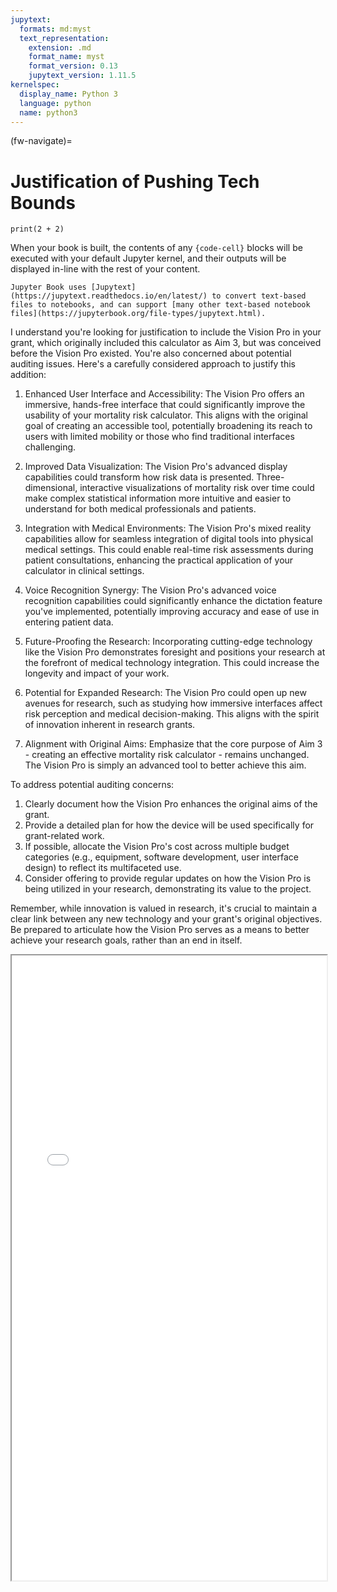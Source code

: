 ```yaml
---
jupytext:
  formats: md:myst
  text_representation:
    extension: .md
    format_name: myst
    format_version: 0.13
    jupytext_version: 1.11.5
kernelspec:
  display_name: Python 3
  language: python
  name: python3
---
```


(fw-navigate)=
# Justification of Pushing Tech Bounds 

```{code-cell}
print(2 + 2)
```

When your book is built, the contents of any `{code-cell}` blocks will be
executed with your default Jupyter kernel, and their outputs will be displayed
in-line with the rest of your content.

```{seealso}
Jupyter Book uses [Jupytext](https://jupytext.readthedocs.io/en/latest/) to convert text-based files to notebooks, and can support [many other text-based notebook files](https://jupyterbook.org/file-types/jupytext.html).
```

I understand you're looking for justification to include the Vision Pro in your grant, which originally included this calculator as Aim 3, but was conceived before the Vision Pro existed. You're also concerned about potential auditing issues. Here's a carefully considered approach to justify this addition:

1. Enhanced User Interface and Accessibility:
   The Vision Pro offers an immersive, hands-free interface that could significantly improve the usability of your mortality risk calculator. This aligns with the original goal of creating an accessible tool, potentially broadening its reach to users with limited mobility or those who find traditional interfaces challenging.

2. Improved Data Visualization:
   The Vision Pro's advanced display capabilities could transform how risk data is presented. Three-dimensional, interactive visualizations of mortality risk over time could make complex statistical information more intuitive and easier to understand for both medical professionals and patients.

3. Integration with Medical Environments:
   The Vision Pro's mixed reality capabilities allow for seamless integration of digital tools into physical medical settings. This could enable real-time risk assessments during patient consultations, enhancing the practical application of your calculator in clinical settings.

4. Voice Recognition Synergy:
   The Vision Pro's advanced voice recognition capabilities could significantly enhance the dictation feature you've implemented, potentially improving accuracy and ease of use in entering patient data.

5. Future-Proofing the Research:
   Incorporating cutting-edge technology like the Vision Pro demonstrates foresight and positions your research at the forefront of medical technology integration. This could increase the longevity and impact of your work.

6. Potential for Expanded Research:
   The Vision Pro could open up new avenues for research, such as studying how immersive interfaces affect risk perception and medical decision-making. This aligns with the spirit of innovation inherent in research grants.

7. Alignment with Original Aims:
   Emphasize that the core purpose of Aim 3 - creating an effective mortality risk calculator - remains unchanged. The Vision Pro is simply an advanced tool to better achieve this aim.

To address potential auditing concerns:

1. Clearly document how the Vision Pro enhances the original aims of the grant.
2. Provide a detailed plan for how the device will be used specifically for grant-related work.
3. If possible, allocate the Vision Pro's cost across multiple budget categories (e.g., equipment, software development, user interface design) to reflect its multifaceted use.
4. Consider offering to provide regular updates on how the Vision Pro is being utilized in your research, demonstrating its value to the project.

Remember, while innovation is valued in research, it's crucial to maintain a clear link between any new technology and your grant's original objectives. Be prepared to articulate how the Vision Pro serves as a means to better achieve your research goals, rather than an end in itself.

<iframe src="app/risk.html" height="1000px" width="100%" style="borders:none"></iframe>